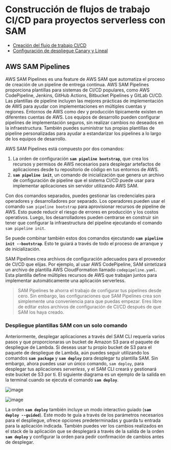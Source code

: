 # Construcción de flujos de trabajo CI/CD para proyectos serverless con SAM

* [Creación del flujo de trabajo CI/CD](Creacion-del-flujo-de-trabajo-CI-CD-con-SAM.md)
* [Configuración de despliegue Canary y Lineal](Configuracion-de-Canary-y-Lineal-despliegue-con-SAM.md)

## AWS SAM Pipelines

AWS SAM Pipelines es una feature de AWS SAM que automatiza el proceso de creación de un pipeline de entrega continua. 
AWS SAM Pipelines proporciona plantillas para sistemas de CI/CD populares, como AWS CodePipeline, Jenkins, 
GitHub Actions, Bitbucket Pipelines y GitLab CI/CD. Las plantillas de pipeline incluyen las mejores prácticas 
de implementación de AWS para ayudar con implementaciones en múltiples cuentas y regiones. Entornos de AWS como 
dev y producción típicamente existen en diferentes cuentas de AWS. Los equipos de desarrollo pueden configurar 
pipelines de implementación seguros, sin realizar cambios no deseados en la infraestructura. También puedes suministrar 
tus propias plantillas de pipeline personalizadas para ayudar a estandarizar los pipelines a lo largo de 
los equipos de desarrollo. 

AWS SAM Pipelines está compuesto por dos comandos:

1. La orden de configuración **`sam pipeline bootstrap`**, que crea los recursos y permisos de AWS necesarios para 
desplegar artefactos de aplicaciones desde tu repositorio de código en tus entornos de AWS. 
2. **`sam pipeline init`**, un comando de inicialización que genera un archivo de configuración de pipeline 
que el sistema CI/CD puede usar para implementar aplicaciones sin servidor utilizando AWS SAM.

Con dos comandos separados, puedes gestionar las credenciales para operadores y desarrolladores por separado. 
Los operadores pueden usar el comando `sam pipeline bootstrap` para aprovisionar recursos de pipeline de AWS. 
Esto puede reducir el riesgo de errores en producción y los costos operativos. Luego, los desarrolladores pueden 
centrarse en construir sin tener que configurar la infraestructura del pipeline ejecutando el comando `sam pipeline init`.

Se puede combinar también estos dos comandos ejecutando **`sam pipeline init --bootstrap`**. Esto te guiará a través 
de todo el proceso de arranque y de inicialización.

SAM Pipelines crea archivos de configuración adecuados para el proveedor de CI/CD que elijas. Por ejemplo, al usar 
AWS CodePipeline, SAM sintetizará un archivo de plantilla AWS CloudFormation llamado `codepipeline.yaml`. Esta plantilla 
define múltiples recursos de AWS que trabajan juntos para implementar automáticamente una aplicación serverless.

> SAM Pipelines te ahorra el trabajo de configurar tus pipelines desde cero. Sin embargo, las configuraciones que 
> SAM Pipelines crea son simplemente una conveniencia para que puedas empezar. Eres libre de editar estos archivos 
> de configuración de CI/CD después de que SAM los haya creado. 

### Despliegue plantillas SAM con un solo comando

Anteriormente, desplegar aplicaciones a través del SAM CLI requería varios pasos y que proporcionaras un bucket 
de Amazon S3 para el paquete de despliegue de Lambda. Si deseas usar tu propio bucket de S3 para el paquete 
de despliegue de Lambda, aún puedes seguir utilizando los comandos **`sam package`** y **`sam deploy`** para desplegar 
tu plantilla SAM. Sin embargo, ahora puedes usar un único comando, `sam deploy`, para desplegar tus aplicaciones _serverless_, 
y el SAM CLI creará y gestionará este bucket de S3 por ti. El siguiente diagrama es un ejemplo de la salida en 
la terminal cuando se ejecuta el comando **`sam deploy`**. 

![image](la-salida-en-la-terminal.jpg)

![image](final-de-la-salida-en-la-terminal.png)

La orden **`sam deploy`** también incluye un modo interactivo guiado (**`sam deploy --guided`**).
Este modo te guía a través de los parámetros necesarios para el despliegue, ofrece opciones predeterminadas y guarda tu
entrada para la aplicación indicada. También puedes ver los cambios realizados en el stack de la aplicación que se desplegará a través
de la salida de la orden **`sam deploy`** y configurar la orden para pedir confirmación de cambios antes de desplegar.
